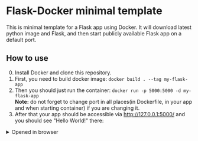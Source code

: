 # Flask-Docker minimal template
This is minimal template for a Flask app using Docker.
It will download latest python image and Flask, and then start publicly available Flask app on a default port.
## How to use

0. Install Docker and clone this repository.
1. First, you need to build docker image:
  ```docker build . --tag my-flask-app```
2. Then you should just run the container:
  ```docker run -p 5000:5000 -d my-flask-app```  
   **Note:** do not forget to change port in all places(in Dockerfile, in your app and when starting container) if you are changing it.
3. After that your app should be accessible via http://127.0.0.1:5000/ and you should see "Hello World!" there:

<details>
  
  ![screen](https://user-images.githubusercontent.com/26604491/101266022-302d7c80-3754-11eb-8395-2149a639e88e.png)
  <summary>Opened in browser</summary>
</details>
